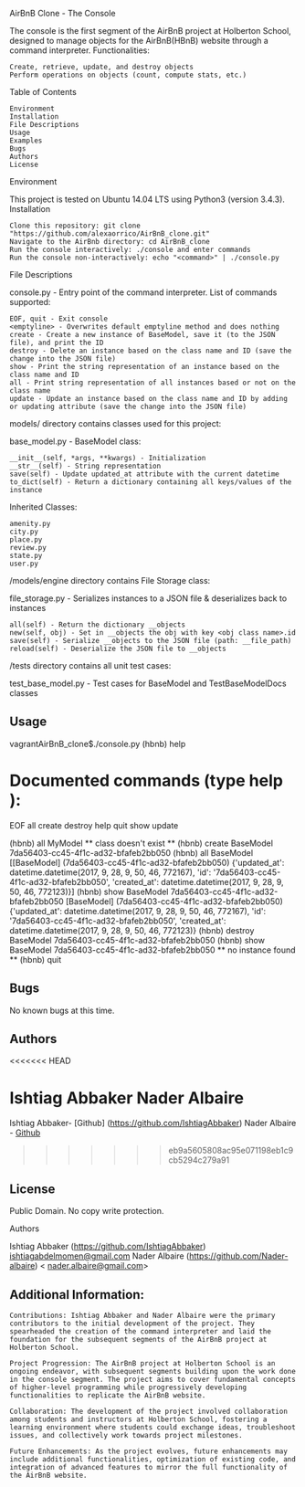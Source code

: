 AirBnB Clone - The Console

The console is the first segment of the AirBnB project at Holberton School, designed to manage objects for the AirBnB(HBnB) website through a command interpreter.
Functionalities:

    Create, retrieve, update, and destroy objects
    Perform operations on objects (count, compute stats, etc.)

Table of Contents

    Environment
    Installation
    File Descriptions
    Usage
    Examples
    Bugs
    Authors
    License

Environment

This project is tested on Ubuntu 14.04 LTS using Python3 (version 3.4.3).
Installation

    Clone this repository: git clone "https://github.com/alexaorrico/AirBnB_clone.git"
    Navigate to the AirBnb directory: cd AirBnB_clone
    Run the console interactively: ./console and enter commands
    Run the console non-interactively: echo "<command>" | ./console.py








File Descriptions

console.py - Entry point of the command interpreter.
List of commands supported:

    EOF, quit - Exit console
    <emptyline> - Overwrites default emptyline method and does nothing
    create - Create a new instance of BaseModel, save it (to the JSON file), and print the ID
    destroy - Delete an instance based on the class name and ID (save the change into the JSON file)
    show - Print the string representation of an instance based on the class name and ID
    all - Print string representation of all instances based or not on the class name
    update - Update an instance based on the class name and ID by adding or updating attribute (save the change into the JSON file)

models/ directory contains classes used for this project:

base_model.py - BaseModel class:

    __init__(self, *args, **kwargs) - Initialization
    __str__(self) - String representation
    save(self) - Update updated_at attribute with the current datetime
    to_dict(self) - Return a dictionary containing all keys/values of the instance

Inherited Classes:

    amenity.py
    city.py
    place.py
    review.py
    state.py
    user.py

/models/engine directory contains File Storage class:

file_storage.py - Serializes instances to a JSON file & deserializes back to instances

    all(self) - Return the dictionary __objects
    new(self, obj) - Set in __objects the obj with key <obj class name>.id
    save(self) - Serialize __objects to the JSON file (path: __file_path)
    reload(self) - Deserialize the JSON file to __objects

/tests directory contains all unit test cases:

test_base_model.py - Test cases for BaseModel and TestBaseModelDocs classes
## Usage
vagrantAirBnB_clone$./console.py
(hbnb) help

Documented commands (type help <topic>):
========================================
EOF  all  create  destroy  help  quit  show  update

(hbnb) all MyModel
** class doesn't exist **
(hbnb) create BaseModel
7da56403-cc45-4f1c-ad32-bfafeb2bb050
(hbnb) all BaseModel
[[BaseModel] (7da56403-cc45-4f1c-ad32-bfafeb2bb050) {'updated_at': datetime.datetime(2017, 9, 28, 9, 50, 46, 772167), 'id': '7da56403-cc45-4f1c-ad32-bfafeb2bb050', 'created_at': datetime.datetime(2017, 9, 28, 9, 50, 46, 772123)}]
(hbnb) show BaseModel 7da56403-cc45-4f1c-ad32-bfafeb2bb050
[BaseModel] (7da56403-cc45-4f1c-ad32-bfafeb2bb050) {'updated_at': datetime.datetime(2017, 9, 28, 9, 50, 46, 772167), 'id': '7da56403-cc45-4f1c-ad32-bfafeb2bb050', 'created_at': datetime.datetime(2017, 9, 28, 9, 50, 46, 772123)}
(hbnb) destroy BaseModel 7da56403-cc45-4f1c-ad32-bfafeb2bb050
(hbnb) show BaseModel 7da56403-cc45-4f1c-ad32-bfafeb2bb050
** no instance found **
(hbnb) quit



## Bugs
No known bugs at this time. 

## Authors
<<<<<<< HEAD

Ishtiag Abbaker
Nader Albaire
=======
Ishtiag Abbaker- [Github]  (https://github.com/IshtiagAbbaker) 
Nader Albaire - [Github](https://github.com/Nader-Albaire)
>>>>>>> eb9a5605808ac95e071198eb1c9cb5294c279a91
## License
Public Domain. No copy write protection. 

Authors

Ishtiag Abbaker (https://github.com/IshtiagAbbaker) <ishtiagabdelmomen@gmail.com>
Nader Albaire (https://github.com/Nader-albaire) < nader.albaire@gmail.com>

## Additional Information:

    Contributions: Ishtiag Abbaker and Nader Albaire were the primary contributors to the initial development of the project. They spearheaded the creation of the command interpreter and laid the foundation for the subsequent segments of the AirBnB project at Holberton School.

    Project Progression: The AirBnB project at Holberton School is an ongoing endeavor, with subsequent segments building upon the work done in the console segment. The project aims to cover fundamental concepts of higher-level programming while progressively developing functionalities to replicate the AirBnB website.

    Collaboration: The development of the project involved collaboration among students and instructors at Holberton School, fostering a learning environment where students could exchange ideas, troubleshoot issues, and collectively work towards project milestones.

    Future Enhancements: As the project evolves, future enhancements may include additional functionalities, optimization of existing code, and integration of advanced features to mirror the full functionality of the AirBnB website.
